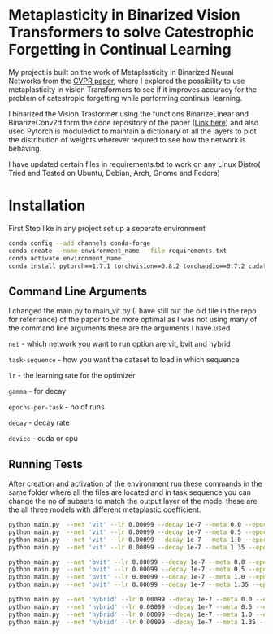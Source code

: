 
# Metaplasticity in Binarized Vision Transformers to solve Catestrophic Forgetting in Continual Learning

My project is built on the work of Metaplasticity in Binarized Neural Networks from the [CVPR paper](https://arxiv.org/abs/2003.03533), where I explored the possibility to use metaplasticity in vision Transformers to see if it improves accuracy for the problem of catestropic forgetting while performing continual learning.

I binarized the Vision Trasformer using the functions BinarizeLinear and BinarizeConv2d form the code repository of the paper ([Link here](https://github.com/Laborieux-Axel/SynapticMetaplasticityBNN)) and also used Pytorch is moduledict to maintain a dictionary of all the layers to plot the distribution of weights wherever requred to see how the network is behaving.

I have updated certain files in requirements.txt to work on any Linux Distro( Tried and Tested on Ubuntu, Debian, Arch, Gnome and Fedora)

# Installation
First Step like in any project set up a seperate environment
```bash
conda config --add channels conda-forge  
conda create --name environment_name --file requirements.txt  
conda activate environment_name  
conda install pytorch==1.7.1 torchvision==0.8.2 torchaudio==0.7.2 cudatoolkit=11.0 -c pytorch
```



## Command Line Arguments
I changed the main.py to main_vit.py (I have still put the old file in the repo for referrance) of the paper to be more optimal as I was not using many of the command line arguments these are the arguments I have used 


`net` - which network you want to run option are vit, bvit and hybrid

`task-sequence` - how you want the dataset to load in which sequence

`lr` - the learning rate for the optimizer

`gamma` - for decay

`epochs-per-task` - no of runs

`decay` - decay rate

`device` - cuda or cpu



## Running Tests

After creation and activation of the environment run these commands in the same folder where all the files are located and in task sequence you can change the no of subsets to match the output layer of the model these are the all three models with different metaplastic coefficient.
```bash
python main.py  --net 'vit' --lr 0.00099 --decay 1e-7 --meta 0.0 --epochs-per-task 100 --task-sequence 'imgnet-5' 'imgnet-5' 'imgnet-5' 'imgnet-5' 'imgnet-5' 'imgnet-5'
python main.py  --net 'vit' --lr 0.00099 --decay 1e-7 --meta 0.5 --epochs-per-task 100 --task-sequence 'imgnet-5' 'imgnet-5' 'imgnet-5' 'imgnet-5' 'imgnet-5' 'imgnet-5'
python main.py  --net 'vit' --lr 0.00099 --decay 1e-7 --meta 1.0 --epochs-per-task 100 --task-sequence 'imgnet-5' 'imgnet-5' 'imgnet-5' 'imgnet-5' 'imgnet-5' 'imgnet-5'
python main.py  --net 'vit' --lr 0.00099 --decay 1e-7 --meta 1.35 --epochs-per-task 100 --task-sequence 'imgnet-5' 'imgnet-5' 'imgnet-5' 'imgnet-5' 'imgnet-5' 'imgnet-5'
```

```bash
python main.py  --net 'bvit' --lr 0.00099 --decay 1e-7 --meta 0.0 --epochs-per-task 100 --task-sequence 'imgnet-5' 'imgnet-5' 'imgnet-5' 'imgnet-5' 'imgnet-5' 'imgnet-5'
python main.py  --net 'bvit' --lr 0.00099 --decay 1e-7 --meta 0.5 --epochs-per-task 100 --task-sequence 'imgnet-5' 'imgnet-5' 'imgnet-5' 'imgnet-5' 'imgnet-5' 'imgnet-5'
python main.py  --net 'bvit' --lr 0.00099 --decay 1e-7 --meta 1.0 --epochs-per-task 100 --task-sequence 'imgnet-5' 'imgnet-5' 'imgnet-5' 'imgnet-5' 'imgnet-5' 'imgnet-5'
python main.py  --net 'bvit' --lr 0.00099 --decay 1e-7 --meta 1.35 --epochs-per-task 100 --task-sequence 'imgnet-5' 'imgnet-5' 'imgnet-5' 'imgnet-5' 'imgnet-5' 'imgnet-5'
```
```bash
python main.py  --net 'hybrid' --lr 0.00099 --decay 1e-7 --meta 0.0 --epochs-per-task 100 --task-sequence 'imgnet-5' 'imgnet-5' 'imgnet-5' 'imgnet-5' 'imgnet-5' 'imgnet-5'
python main.py  --net 'hybrid' --lr 0.00099 --decay 1e-7 --meta 0.5 --epochs-per-task 100 --task-sequence 'imgnet-5' 'imgnet-5' 'imgnet-5' 'imgnet-5' 'imgnet-5' 'imgnet-5'
python main.py  --net 'hybrid' --lr 0.00099 --decay 1e-7 --meta 1.0 --epochs-per-task 100 --task-sequence 'imgnet-5' 'imgnet-5' 'imgnet-5' 'imgnet-5' 'imgnet-5' 'imgnet-5'
python main.py  --net 'hybrid' --lr 0.00099 --decay 1e-7 --meta 1.35 --epochs-per-task 100 --task-sequence 'imgnet-5' 'imgnet-5' 'imgnet-5' 'imgnet-5' 'imgnet-5' 'imgnet-5'
```